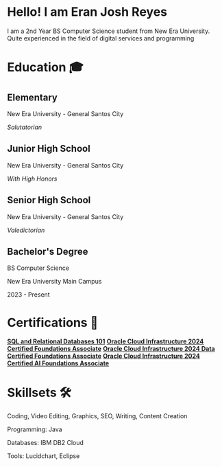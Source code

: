 # Hello! I am Eran Josh Reyes 

I am a 2nd Year BS Computer Science student from New Era University. Quite experienced in the field of digital services and programming

# Education 🎓

<h2>Elementary</h2>

New Era University - General Santos City 



_Salutatorian_




<h2>Junior High School</h2>


New Era University - General Santos City

_With High Honors_

<h2>Senior High School</h2>

New Era University - General Santos City

_Valedictorian_


<h2>Bachelor's Degree</h2> 

BS Computer Science

New Era University Main Campus

2023 - Present



# Certifications 🏅

  
[**SQL and Relational Databases 101**](https://courses.cognitiveclass.ai/certificates/df5da1113e2f4547821e7cf21ee606fa)
[**Oracle Cloud Infrastructure 2024 Certified Foundations Associate**](https://brm-certview.oracle.com/ords/certview/ecertificate?ssn=OC5401672&trackId=OCI2024FNDCFA&key=89e40a83b3fb99a7fe849acaad361dedce554789)
[**Oracle Cloud Infrastructure 2024 Data Certified Foundations Associate**](https://brm-certview.oracle.com/ords/certview/ecertificate?ssn=OC5401672&trackId=OCI2024DCFA&key=274f819879cbefa657eca1a563dabefb8ff8a005)
[**Oracle Cloud Infrastructure 2024 Certified AI Foundations Associate**](https://brm-certview.oracle.com/ords/certview/ecertificate?ssn=OC5401672&trackId=OCI24AICFA&key=c4da96272b2c04d77709c350537ce97fe53f9dac)
  


# Skillsets 🛠️
  
Coding, Video Editing, Graphics, SEO, Writing, Content Creation


Programming: Java

Databases: IBM DB2 Cloud

Tools: Lucidchart, Eclipse




<!--
**EranJosh/EranJosh** is a ✨ _special_ ✨ repository because its `README.md` (this file) appears on your GitHub profile.

Here are some ideas to get you started:

- 🔭 I’m currently working on ...
- 🌱 I’m currently learning ...
- 👯 I’m looking to collaborate on ...
- 🤔 I’m looking for help with ...
- 💬 Ask me about ...
- 📫 How to reach me: ...
- 😄 Pronouns: ...
- ⚡ Fun fact: ...
-->
